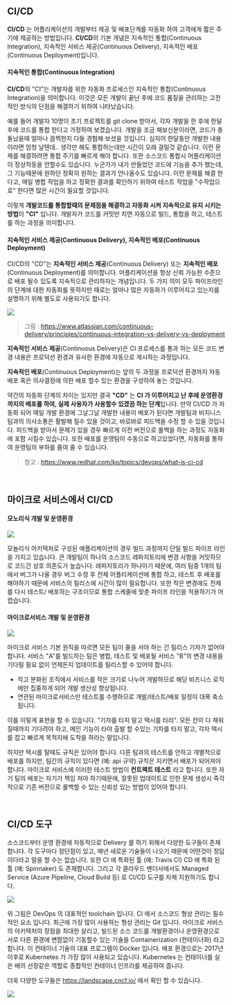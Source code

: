## CI/CD

**CI/CD** 는 어플리케이션의 개발부터 제공 및 배포단계를 자동화 하여 고객에게 짧은 주기에 제공하는 방법입니다. **CI/CD**의 기본 개념은 지속적인 통합(Continuous Integration), 지속적인 서비스 제공(Continuous Delivery), 지속적인 배포(Continuous Deployment)입니다. 

#### 지속적인 통합(Continuous Integration)

**CI/CD**의 "CI"는 개발자를 위한 자동화 프로세스인 지속적인 통합(Continuous Integration)을 의미합니다. 이것은 모든 개발이 끝난 후에 코드 품질을 관리하는 고전적인 방식의 단점을 해결하기 위하여 나타났습니다.  

예를 들어 개발자 10명이 초기 프로젝트를 git clone 받아서, 각자 개발을 한 후에 한달 후에 코드를 통합 한다고 가정하여 보겠습니다. 개발을 조금 해보신분이라면, 코드가 충돌났을때 얼마나 끔찍한지 다들 경험해 보셨을 것입니다. 심지어 한달동안 개발한 내용이라면 엄청 날텐데.. 생각만 해도 통합하는데만 시간이 오래 걸릴것 같습니다. 이런 문제를 해결하려면 통합 주기를 빠르게 해야 합니다. 
또한 소스코드 통합시 어플리케이션이 정상작동을 안할수도 있습니다. 누군가가 내가 만들었던 코드에 기능을 추가 했는데, 그 기능때문에 원하던 정확히 원하는 결과가 안나올수도 있습니다. 
이런 문제를 해결 한다고, 매일 병합 작업을 하고 정확한 결과를 확인하기 위하여 테스트 작업을 "수작업으로" 한다면 많은 시간이 필요할 것입니다.  

이렇게 **개발코드를 통합할때의 문제점을 해결하고 자동화 시켜 지속적으로 유지 시키는 방법**이 **"CI"** 입니다. 개발자가 코드를 커밋만 치면 자동으로 빌드, 통합을 하고, 테스트를 하는 과정을 의미합니다.  


#### 지속적인 서비스 제공(Continuous Delivery), 지속적인 배포(Continuous Deployment)

CI/CD의 "CD"는 **지속적인 서비스 제공**(Continuous Delivery) 또는 **지속적인 배포**(Continuous Deployment)를 의미합니다. 어플리케이션을 항상 신뢰 가능한 수준으로 배포 될수 있도록 지속적으로 관리하자는 개념입니다. 두 가지 의미 모두 파이프라인의 단계에 대한 자동화를 뜻하지만 때로는 얼마나 많은 자동화가 이루어지고 있는지를 설명하기 위해 별도로 사용되기도 합니다.

![](/img/03_Bizdevops/06/cicd01.png)
> 그림 : https://www.atlassian.com/continuous-delivery/principles/continuous-integration-vs-delivery-vs-deployment

**지속적인 서비스 제공**(Continuous Delivery)은 CI 프로세스를 통과 하는 모든 코드 변경 내용은 프로덕션 환경과 유사한 환경에 자동으로 게시하는 과정입니다.

**지속적인 배포**(Continuous Deployment)는 앞의 두 과정을 프로덕션 환경까지 자동 배포 혹은 의사결정에 의한 배포 할수 있는 환경을 구성하여 놓는 것입니다.

약간의 자동화 단계의 차이는 있지만 결국 **"CD"** 는 **CI 가 이루어지고 난 후에 운영환경 까지의 배포를 하여, 실제 사용자가 사용할수 있겠끔 하는 단계**입니다. 만약 CI/CD 가 자동화 되어 매일 개발 환경에 그날그날 개발한 내용이 배포가 된다면 개발팀과 비지니스 팀과의 의사소통은 활발해 질수 있을 것이고, 바로바로 피드백을 수정 할 수 있을 것입니다. 피드백을 받아서 문제가 있을 경우 빠르게 이전 버전으로 롤백을 하는 과정도 자동화에 포함 시킬수 있습니다. 또한 배포를 운영팀이 수동으로 하고있었다면, 자동화를 통하여 운영팀의 부하를 줄여 줄 수 있습니다. 

> 참고 : https://www.redhat.com/ko/topics/devops/what-is-ci-cd

<br/>

## 마이크로 서비스에서 CI/CD

#### 모노리식 개발 및 운영환경

![](/img/03_Bizdevops/06/ProcessChange1.png)

모놀리식 아키텍처로 구성된 애플리케이션의 경우 빌드 과정까지 단일 빌드 파이프 라인을 가지고 있습니다. 
큰 개발팀이 하나의 소스코드 레파지토리에 변경 사항을 커밋하므로 코드간 상호 의존도가 높습니다. 레파지토리가 하나이기 때문에, 여러 팀중 1개의 팀에서 버그가 나올 경우 버그 수정 후 전체 어플리케이션에 통합 하고, 테스트 후 배포를 해야하기 때문에 서비스의 릴리스에 시간이 많이 필요합니다. 또한 작은 변경에도 전제를 다시 테스트/ 배포하는 구조이므로 통합 스케줄에 맞춘 파이프 라인을 적용하기가 어렵습니다.

#### 마이크로서비스 개발 및 운영환경

![](/img/03_Bizdevops/06/ProcessChange2.png)

마이크로 서비스 기본 원칙을 따르면 모든 팀이 줄을 서야 하는 긴 릴리스 기차가 없어야 합니다. 서비스 "A"를 빌드하는 팀은 병합, 테스트 및 배포될 서비스 "B"의 변경 내용을 기다릴 필요 없이 언제든지 업데이트를 릴리스할 수 있어야 합니다. 

* 작고 분화된 조직에서 서비스를 작은 크기로 나누어 개발하므로 해당 비즈니스 로직에만 집중하게 되어 개발 생산성 향상됩니다.
* 연관된 마이크로서비스만 테스트를 수행하므로 개발/테스트/배포 일정이 대폭 축소됩니다.

이를 이렇게 표현을 할 수 있습니다. "기차를 타지 말고 택시를 타라". 모든 칸이 다 채워질때까지 기다려야 하고, 메인 기능이 타야 출발 할 수있는 기차를 타지 말고, 각자 택시를 잡고 빠르게 목적지에 도착을 하라는 말입니다. 

하지만 택시를 탈때도 규칙은 있어야 합니다. 다른 팀과의 테스트를 안하고 개별적으로 배포를 하지만, 팀간의 규칙이 있다면 (예: api 규약) 규칙은 지키면서 배포가 되어져야 합니다. 마이크로 서비스에 이러한 테스트 방법이 **컨트렉트 테스트** 라고 합니다. 또한 자기 팀의 배포는 자기가 책임 져야 하기때문에, 잘못된 업데이트로 인한 문제 생성시 즉각적으로 기존 버전으로 롤백할 수 있는 신뢰성 있는 방법이 있어야 합니다.

<br/>

## CI/CD 도구

소스코드부터 운영 환경에 자동적으로 Delivery 를 하기 위해서 다양한 도구들이 존재 합니다. 각 도구마다 장단점이 있고, 매년 새로운 기술들이 나오기 때문에 어떤것이 정답이다라고 말을 할 수는 없습니다. 또한 CI 에 특화된 툴 (예: Travis CI) CD 에 특화 된 툴 (예: Spinnaker) 도 존재합니다. 그리고 각 클라우드 벤더사에서도 Managed Service (Azure Pipeline, Cloud Build 등) 로 CI/CD 도구를 자체 지원하기도 합니다. 

![](/img/03_Bizdevops/06/cicd03.png)

위 그림은 DevOps 의 대표적인 toolchain 입니다. 
CI 에서 소스코드 형상 관리는 필수적인 요소 입니다. 최근에 가장 많이 사용하는 형상 관리는 Git 입니다. 
마이크로 서비스의 아키텍처의 장점을 최대한 살리고, 빌드된 소스 코드를 개발환경이나 운영환경으로 서로 다른 환경에 변함없이 기동할수 있는 기술을 Containerization (컨테이너화) 라고 합니다. 이 컨테이너 기술의 대표 프로그렘이 Docker 입니다. 
배포 환경으로는 2017년 이후로 Kubernetes 가 가장 많이 사용되고 있습니다. Kubernetes 는 컨테이너를 실은 배의 선장같은 역할로 종합적인 컨테이너 인프라를 제공하여 줍니다.

더욱 다양한 도구들은 https://landscape.cncf.io/ 에서 확인 할 수 있습니다.  

![](/img/03_Bizdevops/06/cicdTool03.png)
 
<br/>

